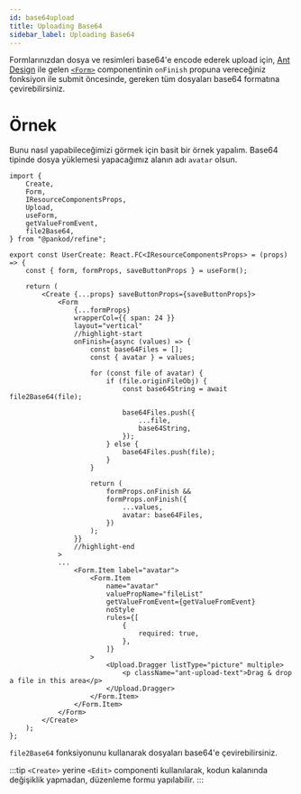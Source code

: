 ```yaml
---
id: base64upload
title: Uploading Base64
sidebar_label: Uploading Base64
---
```


Formlarınızdan dosya ve resimleri base64'e encode ederek upload için, [Ant Design](https://ant.design/) ile gelen [`<Form>`](https://ant.design/components/form/#Form) componentinin `onFinish` propuna vereceğiniz fonksiyon ile submit öncesinde, gereken tüm dosyaları base64 formatına çevirebilirsiniz.

# Örnek

Bunu nasıl yapabileceğimizi görmek için basit bir örnek yapalım. Base64 tipinde dosya yüklemesi yapacağımız alanın adı `avatar` olsun.

```tsx title="src/pages/users/create.tsx"
import {
    Create,
    Form,
    IResourceComponentsProps,
    Upload,
    useForm,
    getValueFromEvent,
    file2Base64,
} from "@pankod/refine";

export const UserCreate: React.FC<IResourceComponentsProps> = (props) => {
    const { form, formProps, saveButtonProps } = useForm();

    return (
        <Create {...props} saveButtonProps={saveButtonProps}>
            <Form
                {...formProps}
                wrapperCol={{ span: 24 }}
                layout="vertical"
                //highlight-start
                onFinish={async (values) => {
                    const base64Files = [];
                    const { avatar } = values;

                    for (const file of avatar) {
                        if (file.originFileObj) {
                            const base64String = await file2Base64(file);

                            base64Files.push({
                                ...file,
                                base64String,
                            });
                        } else {
                            base64Files.push(file);
                        }
                    }

                    return (
                        formProps.onFinish &&
                        formProps.onFinish({
                            ...values,
                            avatar: base64Files,
                        })
                    );
                }}
                //highlight-end
            >
            ...
                <Form.Item label="avatar">
                    <Form.Item
                        name="avatar"
                        valuePropName="fileList"
                        getValueFromEvent={getValueFromEvent}
                        noStyle
                        rules={[
                            {
                                required: true,
                            },
                        ]}
                    >
                        <Upload.Dragger listType="picture" multiple>
                            <p className="ant-upload-text">Drag & drop a file in this area</p>
                        </Upload.Dragger>
                    </Form.Item>
                </Form.Item>
            </Form>
        </Create>
    );
};
```

`file2Base64` fonksiyonunu kullanarak dosyaları base64'e çevirebilirsiniz. 

:::tip
`<Create>` yerine `<Edit>` componenti kullanılarak, kodun kalanında değişiklik yapmadan, düzenleme formu yapılabilir.
:::
